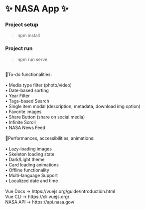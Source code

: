 # ✨ NASA App ✨

### Project setup

> npm install

### Project run

> npm run serve
<br />
🎯To-do functionalities:<br />
<br />
• Media type filter (photo/video)<br />
• Date-based sorting<br />
• Year Filter<br />
• Tags-based Search<br />
• Single item modal (description, metadata, download img option)<br />
• Favorite images<br />
• Share Button (share on social media)<br />
• Infinite Scroll<br />
• NASA News Feed<br />
<br />
🚀Performances, accessibilities, animations:<br />
<br />
• Lazy-loading images<br />
• Skeleton loading state<br />
• Dark/Light theme<br />
• Card loading animations<br />
• Offline functionality<br />
• Multi-language Support<br />
• Localized date and time<br />

<br/>
Vue Docs -> https://vuejs.org/guide/introduction.html
<br />
Vue CLI -> https://cli.vuejs.org/
<br />
NASA API -> https://api.nasa.gov/
